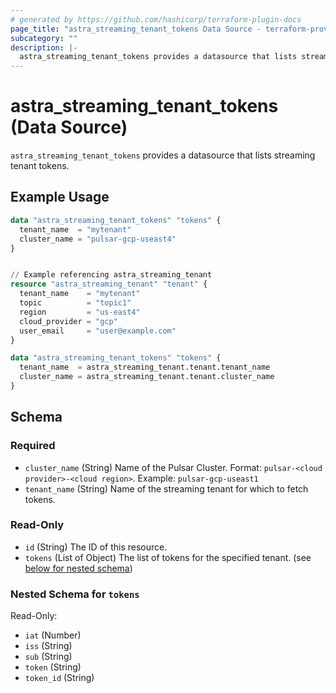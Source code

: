 ```yaml
---
# generated by https://github.com/hashicorp/terraform-plugin-docs
page_title: "astra_streaming_tenant_tokens Data Source - terraform-provider-astra"
subcategory: ""
description: |-
  astra_streaming_tenant_tokens provides a datasource that lists streaming tenant tokens.
---
```


# astra_streaming_tenant_tokens (Data Source)

`astra_streaming_tenant_tokens` provides a datasource that lists streaming tenant tokens.

## Example Usage

```terraform
data "astra_streaming_tenant_tokens" "tokens" {
  tenant_name  = "mytenant"
  cluster_name = "pulsar-gcp-useast4"
}


// Example referencing astra_streaming_tenant
resource "astra_streaming_tenant" "tenant" {
  tenant_name    = "mytenant"
  topic          = "topic1"
  region         = "us-east4"
  cloud_provider = "gcp"
  user_email     = "user@example.com"
}

data "astra_streaming_tenant_tokens" "tokens" {
  tenant_name  = astra_streaming_tenant.tenant.tenant_name
  cluster_name = astra_streaming_tenant.tenant.cluster_name
}
```

<!-- schema generated by tfplugindocs -->
## Schema

### Required

- `cluster_name` (String) Name of the Pulsar Cluster. Format: `pulsar-<cloud provider>-<cloud region>`. Example: `pulsar-gcp-useast1`
- `tenant_name` (String) Name of the streaming tenant for which to fetch tokens.

### Read-Only

- `id` (String) The ID of this resource.
- `tokens` (List of Object) The list of tokens for the specified tenant. (see [below for nested schema](#nestedatt--tokens))

<a id="nestedatt--tokens"></a>
### Nested Schema for `tokens`

Read-Only:

- `iat` (Number)
- `iss` (String)
- `sub` (String)
- `token` (String)
- `token_id` (String)
